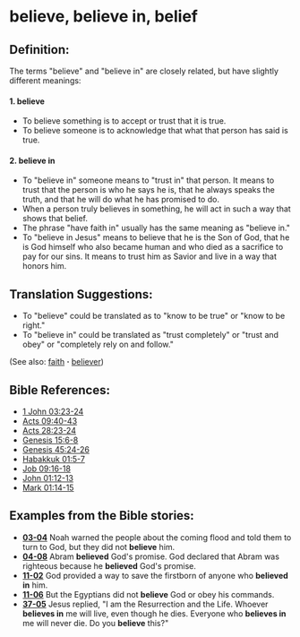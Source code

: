 # believe, believe in, belief #

## Definition: ##

The terms "believe" and "believe in" are closely related, but have slightly different meanings:

#### 1. believe ####

* To believe something is to accept or trust that it is true.
* To believe someone is to acknowledge that what that person has said is true.

#### 2. believe in ####

* To "believe in" someone means to "trust in" that person.  It means to trust that the person is who he says he is, that he always speaks the truth, and that he will do what he has promised to do.
* When a person truly believes in something, he will act in such a way that shows that belief.
* The phrase "have faith in" usually has the same meaning as "believe in."
* To "believe in Jesus" means to believe that he is the Son of God, that he is God himself who also became human and who died as a sacrifice to pay for our sins. It means to trust him as Savior and live in a way that honors him.

## Translation Suggestions: ##

* To "believe" could be translated as to "know to be true" or "know to be right."
* To "believe in" could be translated as "trust completely" or "trust and obey" or "completely rely on and follow."

(See also: [faith](../kt/faith.md) **·** [believer](../kt/believer.md))

## Bible References: ##

* [1 John 03:23-24](https://door43.org/en/bible/notes/1jn/03/23)
* [Acts 09:40-43](https://door43.org/en/bible/notes/act/09/40)
* [Acts 28:23-24](https://door43.org/en/bible/notes/act/28/23)
* [Genesis 15:6-8](https://door43.org/en/bible/notes/gen/15/06)
* [Genesis 45:24-26](https://door43.org/en/bible/notes/gen/45/24)
* [Habakkuk 01:5-7](https://door43.org/en/bible/notes/hab/01/05)
* [Job 09:16-18](https://door43.org/en/bible/notes/job/09/16)
* [John 01:12-13](https://door43.org/en/bible/notes/jhn/01/12)
* [Mark 01:14-15](https://door43.org/en/bible/notes/mrk/01/14)

## Examples from the Bible stories: ##

* __[03-04](https://door43.org/en/obs/notes/frames/03-04)__ Noah warned the people about the coming flood and told them to turn to God, but they did not __believe__  him.
* __[04-08](https://door43.org/en/obs/notes/frames/04-08)__ Abram __believed__  God's promise. God declared that Abram was righteous because he __believed__  God's promise.
* __[11-02](https://door43.org/en/obs/notes/frames/11-02)__ God provided a way to save the firstborn of anyone who __believed in__  him.
* __[11-06](https://door43.org/en/obs/notes/frames/11-06)__ But the Egyptians did not __believe__  God or obey his commands.
* __[37-05](https://door43.org/en/obs/notes/frames/37-05)__ Jesus replied, "I am the Resurrection and the Life. Whoever __believes in__  me will live, even though he dies. Everyone who __believes in__  me will never die. Do you __believe__  this?"



